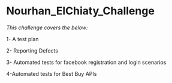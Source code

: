 # Nourhan_ElChiaty_Challenge
*This challenge covers the below:*

1- A test plan

2- Reporting Defects

3- Automated tests for facebook registration and login scenarios

4-Automated tests for Best Buy APIs

